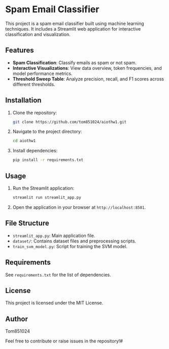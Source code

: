 # Spam Email Classifier

This project is a spam email classifier built using machine learning techniques. It includes a Streamlit web application for interactive classification and visualization.

## Features
- **Spam Classification**: Classify emails as spam or not spam.
- **Interactive Visualizations**: View data overview, token frequencies, and model performance metrics.
- **Threshold Sweep Table**: Analyze precision, recall, and F1 scores across different thresholds.

## Installation
1. Clone the repository:
   ```bash
   git clone https://github.com/tom851024/aiothw1.git
   ```
2. Navigate to the project directory:
   ```bash
   cd aiothw1
   ```
3. Install dependencies:
   ```bash
   pip install -r requirements.txt
   ```

## Usage
1. Run the Streamlit application:
   ```bash
   streamlit run streamlit_app.py
   ```
2. Open the application in your browser at `http://localhost:8501`.

## File Structure
- `streamlit_app.py`: Main application file.
- `dataset/`: Contains dataset files and preprocessing scripts.
- `train_svm_model.py`: Script for training the SVM model.

## Requirements
See `requirements.txt` for the list of dependencies.

## License
This project is licensed under the MIT License.

## Author
Tom851024

Feel free to contribute or raise issues in the repository!#
